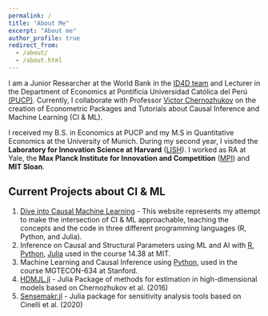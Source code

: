 ```yaml
---
permalink: /
title: "About Me"
excerpt: "About me"
author_profile: true
redirect_from: 
  - /about/
  - /about.html
---
```

I am a Junior Researcher at the World Bank in the [ID4D team](https://id4d.worldbank.org/) and Lecturer in the Department of Economics at Pontificia Universidad Católica del Perú [(PUCP)](https://www.pucp.edu.pe/profesor/alexander-quispe-rojas). Currently, I collaborate with Professor [Victor Chernozhukov](https://www.victorchernozhukov.com/) on the creation of Econometric Packages and Tutorials about Causal Inference and Machine Learning (CI & ML).

I received my B.S. in Economics at PUCP and my M.S in Quantitative Economics at the University of Munich. During my second year, I visited the **Laboratory for Innovation Science at Harvard** ([LISH](https://www.iq.harvard.edu/people/alexander-quispe-rojas)). I worked as RA at Yale, the **Max Planck Institute for Innovation and Competition** ([MPI](https://www.ip.mpg.de/en/)) and **MIT Sloan**. 

## Current Projects about CI & ML

1. [Dive into Causal Machine Learning](https://d2cml-ai.github.io/d2cml.ai/) - This website represents my attempt to make the intersection of CI & ML approachable, teaching the concepts and the code in three different programming languages (R, Python, and Julia). 
2. Inference on Causal and Structural Parameters using ML and AI with [R](https://d2cml-ai.github.io/14.388_r), [Python](https://d2cml-ai.github.io/14.388_py), [Julia](https://d2cml-ai.github.io/14.388_jl) used in the course 14.38 at MIT.
3. Machine Learning and Causal Inference using [Python](https://d2cml-ai.github.io/mgtecon634_py/md/intro.html), used in the course MGTECON-634 at Stanford.
4. [HDMJL.jl](https://github.com/d2cml-ai/HDMjl.jl) - Julia Package of methods for estimation in high-dimensional models based on Chernozhukov et al. (2016)
5. [Sensemakr.jl](https://github.com/d2cml-ai/Sensemakr.jl) - Julia package for sensitivity analysis tools based on Cinelli et al. (2020)